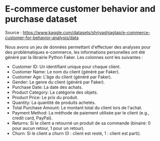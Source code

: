 # E-commerce customer behavior and purchase dataset

Source : https://www.kaggle.com/datasets/shriyashjagtap/e-commerce-customer-for-behavior-analysis/data

Nous avons un jeu de données permettant d'effectuer des analyses pour des problématiques e-commerce, les informations personelles ont été généré par la librairie Python Faker. 
Les colonnes sont les suivantes : 

- Customer ID: Un identifiant unique pour chaque client.
- Customer Name: Le nom du client (généré par Faker).
- Customer Age: L'âge du client (généré par Faker).
- Gender: Le genre du client (généré par Faker).
- Purchase Date: La date des achats.
- Product Category: La catégorie des objets.
- Product Price: Le prix du produit.
- Quantity: La quantité de produits achetés.
- Total Purchase Amount: Le montant total du client lors de l'achat.
- Payment Method: La méthode de paiement utilisée par le client (e.g., credit card, PayPal).
- Returns: Si le client a retourné un produit de sa commande (binaire: 0 pour aucun retour, 1 pour un retour).
- Churn: Si le client a churn (0 : client est resté, 1 : client est parti).


